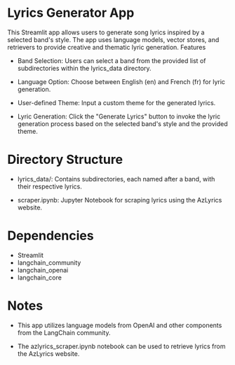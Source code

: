 # Lyrics Generator App

This Streamlit app allows users to generate song lyrics inspired by a selected band's style. The app uses language models, vector stores, and retrievers to provide creative and thematic lyric generation.
Features

- Band Selection: Users can select a band from the provided list of subdirectories within the lyrics_data directory.

- Language Option: Choose between English (en) and French (fr) for lyric generation.

- User-defined Theme: Input a custom theme for the generated lyrics.

- Lyric Generation: Click the "Generate Lyrics" button to invoke the lyric generation process based on the selected band's style and the provided theme.


# Directory Structure

- lyrics_data/: Contains subdirectories, each named after a band, with their respective lyrics.

- scraper.ipynb: Jupyter Notebook for scraping lyrics using the AzLyrics website.

# Dependencies

- Streamlit
- langchain_community
- langchain_openai
- langchain_core

# Notes

- This app utilizes language models from OpenAI and other components from the LangChain community.

- The azlyrics_scraper.ipynb notebook can be used to retrieve lyrics from the AzLyrics website.

